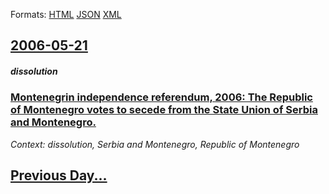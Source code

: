 
Formats: [HTML](2006/05/21/index.html)  [JSON](2006/05/21/index.json)  [XML](2006/05/21/index.xml)  

## [2006-05-21](/news/2006/05/21/index.md)

##### dissolution
### [ Montenegrin independence referendum, 2006: The Republic of Montenegro votes to secede from the State Union of Serbia and Montenegro. ](/news/2006/05/21/montenegrin-independence-referendum-2006-the-republic-of-montenegro-votes-to-secede-from-the-state-union-of-serbia-and-montenegro.md)
_Context: dissolution, Serbia and Montenegro, Republic of Montenegro_

## [Previous Day...](/news/2006/05/20/index.md)

